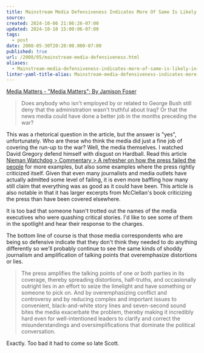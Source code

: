 ```yaml
---
title: Mainstream Media Defensiveness Indicates More Of Same Is Likely In Future
source: 
created: 2024-10-06 21:06:26-07:00
updated: 2024-10-10 15:00:06-07:00
tags:
  - post
date: 2008-05-30T20:20:00.000-07:00
published: true
url: /2008/05/mainstream-media-defensiveness.html
aliases:
  - Mainstream-media-defensiveness-indicates-more-of-same-is-likely-in-future
linter-yaml-title-alias: Mainstream-media-defensiveness-indicates-more-of-same-is-likely-in-future
---
```



[Media Matters - "Media Matters"; By Jamison Foser](http://mediamatters.org/items/200805300009)  

> Does anybody who isn't employed by or related to George Bush still deny that the administration wasn't truthful about Iraq? Or that the news media could have done a better job in the months preceding the war?  

  
This was a rhetorical question in the article, but the answer is "yes", unfortunately. Who are these who think the media did just a fine job of covering the run-up to the war? Well, the media themselves. I watched David Gregory defend himself with disgust on Hardball. Read this article [Nieman Watchdog > Commentary > A refresher on how the press failed the people](http://www.niemanwatchdog.org/index.cfm?fuseaction=background.view&backgroundid=00255) for more examples, but also some examples where the press rightly criticized itself. Given that even many journalists and media outlets have actually admitted some level of failing, it is even more baffling how many still claim that everything was as good as it could have been. This article is also notable in that it has larger excerpts from McClellan's book criticizing the press than have been covered elsewhere.  
  
It is too bad that someone hasn't trotted out the names of the media executives who were quashing critical stories. I'd like to see some of them in the spotlight and hear their response to the charges.  
  
The bottom line of course is that those media correspondents who are being so defensive indicate that they don't think they needed to do anything differently so we'll probably continue to see the same kinds of shoddy journalism and amplification of talking points that overemphasize distortions or lies.  

> The press amplifies the talking points of one or both parties in its coverage, thereby spreading distortions, half-truths, and occasionally outright lies in an effort to seize the limelight and have something or someone to pick on. And by overemphasizing conflict and controversy and by reducing complex and important issues to convenient, black-and-white story lines and seven-second sound bites the media exacerbate the problem, thereby making it incredibly hard even for well-intentioned leaders to clarify and correct the misunderstandings and oversimplifications that dominate the political conversation.  

  
  
Exactly. Too bad it had to come so late Scott.